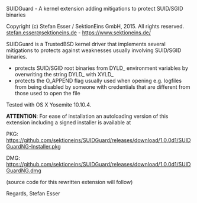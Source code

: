 SUIDGuard - A kernel extension adding mitigations to protect SUID/SGID binaries

Copyright (c) Stefan Esser / SektionEins GmbH, 2015. All rights reserved.  
stefan.esser@sektioneins.de - https://www.sektioneins.de/

SUIDGuard is a TrustedBSD kernel driver that implements several mitigations to protects
against weaknesses usually involving SUID/SGID binaries.

  - protects SUID/SGID root binaries from DYLD_ environment variables
    by overwriting the string DYLD_ with XYLD_
  - protects the O_APPEND flag usually used when opening e.g. logfiles 
    from being disabled by someone with credentials that are different 
	from those used to open the file
	
Tested with OS X Yosemite 10.10.4.

**ATTENTION**: 
For ease of installation an autoloading version of this extension including 
a signed installer is available at

PKG: https://github.com/sektioneins/SUIDGuard/releases/download/1.0.0d1/SUIDGuardNG-Installer.pkg

DMG: https://github.com/sektioneins/SUIDGuard/releases/download/1.0.0d1/SUIDGuardNG.dmg

(source code for this rewritten extension will follow)

Regards,
Stefan Esser
